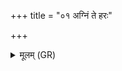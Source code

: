 +++
title = "०१ अग्निं ते हरः"

+++
<details><summary>मूलम् (GR)</summary>

अग्निं ते हरः सिषक्तु यातुधान स्वाहा ॥
</details>